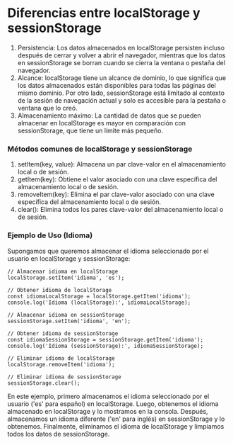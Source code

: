 # Diferencias entre localStorage y sessionStorage
1. Persistencia: Los datos almacenados en localStorage persisten incluso después de cerrar y volver a abrir el navegador, mientras que los datos en sessionStorage se borran cuando se cierra la ventana o pestaña del navegador.
2. Alcance: localStorage tiene un alcance de dominio, lo que significa que los datos almacenados están disponibles para todas las páginas del mismo dominio. Por otro lado, sessionStorage está limitado al contexto de la sesión de navegación actual y solo es accesible para la pestaña o ventana que lo creó.
3. Almacenamiento máximo: La cantidad de datos que se pueden almacenar en localStorage es mayor en comparación con sessionStorage, que tiene un límite más pequeño.

### Métodos comunes de localStorage y sessionStorage

1. setItem(key, value): Almacena un par clave-valor en el almacenamiento local o de sesión.
2. getItem(key): Obtiene el valor asociado con una clave específica del almacenamiento local o de sesión.
3. removeItem(key): Elimina el par clave-valor asociado con una clave específica del almacenamiento local o de sesión.
4. clear(): Elimina todos los pares clave-valor del almacenamiento local o de sesión.

### Ejemplo de Uso (Idioma)
Supongamos que queremos almacenar el idioma seleccionado por el usuario en localStorage y sessionStorage:

```
// Almacenar idioma en localStorage
localStorage.setItem('idioma', 'es');

// Obtener idioma de localStorage
const idiomaLocalStorage = localStorage.getItem('idioma');
console.log('Idioma (localStorage):', idiomaLocalStorage);

// Almacenar idioma en sessionStorage
sessionStorage.setItem('idioma', 'en');

// Obtener idioma de sessionStorage
const idiomaSessionStorage = sessionStorage.getItem('idioma');
console.log('Idioma (sessionStorage):', idiomaSessionStorage);

// Eliminar idioma de localStorage
localStorage.removeItem('idioma');

// Eliminar idioma de sessionStorage
sessionStorage.clear();
```

En este ejemplo, primero almacenamos el idioma seleccionado por el usuario ('es' para español) en localStorage. Luego, obtenemos el idioma almacenado en localStorage y lo mostramos en la consola. Después, almacenamos un idioma diferente ('en' para inglés) en sessionStorage y lo obtenemos. Finalmente, eliminamos el idioma de localStorage y limpiamos todos los datos de sessionStorage.